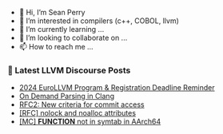 - 👋 Hi, I’m Sean Perry
- 👀 I’m interested in compilers (c++, COBOL, llvm)
- 🌱 I’m currently learning ...
- 💞️ I’m looking to collaborate on ...
- 📫 How to reach me ...

<!---
s66perry/s66perry is a ✨ special ✨ repository because its `README.md` (this file) appears on your GitHub profile.
You can click the Preview link to take a look at your changes.
--->
### 📕 Latest LLVM Discourse Posts

<!-- DISCOURSE-LLVM:START -->
- [2024 EuroLLVM Program &amp; Registration Deadline Reminder](https://discourse.llvm.org/t/2024-eurollvm-program-registration-deadline-reminder/77247#post_1)
- [On Demand Parsing in Clang](https://discourse.llvm.org/t/on-demand-parsing-in-clang/76912#post_11)
- [RFC2: New criteria for commit access](https://discourse.llvm.org/t/rfc2-new-criteria-for-commit-access/77110#post_5)
- [[RFC] nolock and noalloc attributes](https://discourse.llvm.org/t/rfc-nolock-and-noalloc-attributes/76837?page=3#post_45)
- [[MC] __FUNCTION__ not in symtab in AArch64](https://discourse.llvm.org/t/mc-function-not-in-symtab-in-aarch64/77245#post_1)
<!-- DISCOURSE-LLVM:END -->

